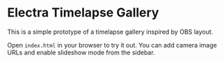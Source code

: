 # Electra Timelapse Gallery

This is a simple prototype of a timelapse gallery inspired by OBS layout.

Open `index.html` in your browser to try it out. You can add camera image URLs and enable slideshow mode from the sidebar.
